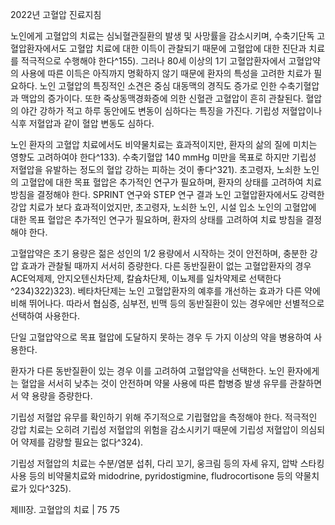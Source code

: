 2022년 고혈압 진료지침

노인에게 고혈압의 치료는 심뇌혈관질환의 발생 및 사망률을 감소시키며, 수축기단독 고혈압환자에서도 고혈압 치료에 대한 이득이 관찰되기 때문에 고혈압에 대한 진단과 치료를 적극적으로 수행해야 한다^155). 그러나 80세 이상의 1기 고혈압환자에서 고혈압약의 사용에 따른 이득은 아직까지 명확하지 않기 때문에 환자의 특성을 고려한 치료가 필요하다. 노인 고혈압의 특징적인 소견은 중심 대동맥의 경직도 증가로 인한 수축기혈압과 맥압의 증가이다. 또한 죽상동맥경화증에 의한 신혈관 고혈압이 흔히 관찰된다. 혈압의 야간 강하가 적고 하루 동안에도 변동이 심하다는 특징을 가진다. 기립성 저혈압이나 식후 저혈압과 같이 혈압 변동도 심하다.

노인 환자의 고혈압 치료에서도 비약물치료는 효과적이지만, 환자의 삶의 질에 미치는 영향도 고려하여야 한다^133). 수축기혈압 140 mmHg 미만을 목표로 하지만 기립성 저혈압을 유발하는 정도의 혈압 강하는 피하는 것이 좋다^321). 초고령자, 노쇠한 노인의 고혈압에 대한 목표 혈압은 추가적인 연구가 필요하며, 환자의 상태를 고려하여 치료 방침을 결정해야 한다. SPRINT 연구와 STEP 연구 결과 노인 고혈압환자에서도 강력한 강압 치료가 보다 효과적이었지만, 초고령자, 노쇠한 노인, 시설 입소 노인의 고혈압에 대한 목표 혈압은 추가적인 연구가 필요하며, 환자의 상태를 고려하여 치료 방침을 결정해야 한다.

고혈압약은 초기 용량은 젊은 성인의 1/2 용량에서 시작하는 것이 안전하며, 충분한 강압 효과가 관찰될 때까지 서서히 증량한다. 다른 동반질환이 없는 고혈압환자의 경우 ACE억제제, 안지오텐신차단제, 칼슘차단제, 이뇨제를 일차약제로 선택한다^234)322)323). 베타차단제는 노인 고혈압환자의 예후를 개선하는 효과가 다른 약에 비해 뛰어나다. 따라서 협심증, 심부전, 빈맥 등의 동반질환이 있는 경우에만 선별적으로 선택하여 사용한다.

단일 고혈압약으로 목표 혈압에 도달하지 못하는 경우 두 가지 이상의 약을 병용하여 사용한다.

환자가 다른 동반질환이 있는 경우 이를 고려하여 고혈압약을 선택한다. 노인 환자에게는 혈압을 서서히 낮추는 것이 안전하며 약물 사용에 따른 합병증 발생 유무를 관찰하면서 약 용량을 증량한다.

기립성 저혈압 유무를 확인하기 위해 주기적으로 기립혈압을 측정해야 한다. 적극적인 강압 치료는 오히려 기립성 저혈압의 위험을 감소시키기 때문에 기립성 저혈압이 의심되어 약제를 감량할 필요는 없다^324).

기립성 저혈압의 치료는 수분/염분 섭취, 다리 꼬기, 웅크림 등의 자세 유지, 압박 스타킹 사용 등의 비약물치료와 midodrine, pyridostigmine, fludrocortisone 등의 약물치료가 있다^325).

제Ⅲ장. 고혈압의 치료 | 75
<PAGE>75